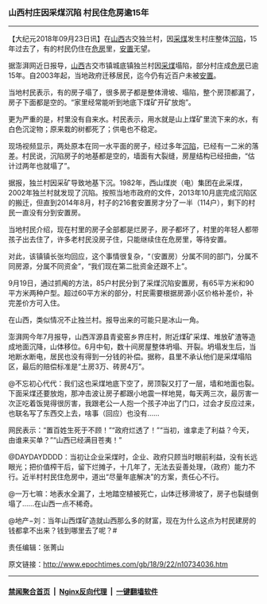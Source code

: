 ### 山西村庄因采煤沉陷 村民住危房逾15年
------------------------

<p>【大纪元2018年09月23日讯】在<a href="http://www.epochtimes.com/gb/tag/%E5%B1%B1%E8%A5%BF.html">山西</a>古交独兰村，因<a href="http://www.epochtimes.com/gb/tag/%E9%87%87%E7%85%A4.html">采煤</a>发生村庄整体<a href="http://www.epochtimes.com/gb/tag/%E6%B2%89%E9%99%B7.html">沉陷</a>，15年过去了，有的村民仍住在<a href="http://www.epochtimes.com/gb/tag/%E5%8D%B1%E6%88%BF.html">危房</a>里，<a href="http://www.epochtimes.com/gb/tag/%E5%AE%89%E7%BD%AE.html">安置</a>无望。</p>
<p>据澎湃网近日报导，<a href="http://www.epochtimes.com/gb/tag/%E5%B1%B1%E8%A5%BF.html">山西</a>古交市镇城底镇独兰村因<a href="http://www.epochtimes.com/gb/tag/%E9%87%87%E7%85%A4.html">采煤</a>塌陷，部分村庄成<a href="http://www.epochtimes.com/gb/tag/%E5%8D%B1%E6%88%BF.html">危房</a>已逾15年。自2003年起，当地政府迁移居民，迄今仍有近百户未被<a href="http://www.epochtimes.com/gb/tag/%E5%AE%89%E7%BD%AE.html">安置</a>。</p>
<p>当地村民表示，有的房子塌了，很多房子都是整体滑坡、塌陷，整个房顶都漏了，房子下面都是空的。“家里经常能听到地底下煤矿开矿放炮”。</p>
<p>更为严重的是，村里没有自来水。村民表示，用水就是山上煤矿里流下来的水，有白色沉淀物；原来栽的树都死了；供电也不稳定。</p>
<p>现场视频显示，两处原本在同一水平面的房子，经过多年<a href="http://www.epochtimes.com/gb/tag/%E6%B2%89%E9%99%B7.html">沉陷</a>，已经有一二米的落差。村民说，沉陷房子的地基都是空的，墙面有大裂缝，房屋结构已经扭曲，“估计过两年也就塌了”。</p>
<p>据报，独兰村因采矿导致地基下沉。1982年，西山煤炭（电）集团在此采煤，2002年独兰村就发现了沉陷。按照当地市政府的文件，2013年10月底完成沉陷区的搬迁，但直到2014年8月，村子的216套安置房才分了一半（114户），剩下的村民一直没有分到安置房。</p>
<p>当地村民介绍，现在村里的房子全部都是烂房子，房子都坏了，村里的年轻人都带孩子出去住了，许多老村民没房子住，只能继续住在危房里，等待安置。</p>
<p>对此，该镇镇长张均回应，这个事情很复杂，“（安置房）分属不同的部门，分属不同房源，分属不同资金”，“我们现在第二批资金还跟不上”。</p>
<p>9月19日，通过抓阄的方法，85户村民分到了采煤沉陷安置房，有65平方米和90平方米两种户型。超过60平方米的部分，村民需要根据房源小区价格补差价，补完差价方可入住。</p>
<p>在山西，类似情况不止独兰村。报导出来的可能只是冰山一角。</p>
<p>澎湃网今年7月报导，山西浑源县青瓷窑乡界庄村，附近煤矿采煤、堆放矿渣等造成地面沉降，山体移位。6月中旬，数十间房屋整体坍塌、开裂。坍塌发生后，当地断水断电，居民也没有得到一分钱的补偿。据称，县里不承认他们是采煤塌陷区，最后的赔偿标准是“土房3万、砖房4万”。</p>
<p>@不忘初心代代：我们这也采煤地底下空了，房顶裂又打了一层，墙和地面也裂。下面采煤还要放炮，那冲击波让房子都跟小地震一样地晃，每天两三次，最厉害一次正吃着饭晃得很厉害，我跟老公一人抱一个孩子冲出了门口，过会才反应过来，也联名写了东西交上去，啥事（回应）也没有……</p>
<p>网民表示：“置百姓生死于不顾！”“政府烂透了！”“当初，谁拿走了利益？今天，由谁来买单？”“山西已经满目苍夷！”</p>
<p>@DAYDAYDDDD：当初让企业采煤时，企业、政府只顾当时眼前利益，没有长远眼光；把价值榨干后，留下烂摊子，十几年了，无法去妥善处理，（政府）能力不行。近半村村民住危房中，道出“尽量年底解决”的方案，责任心不行。</p>
<p>@一万七嘛：地表水全漏了，土地踏空植被死亡，山体迁移滑坡了，房子也裂缝倒塌了……在山西一点不稀奇。</p>
<p>@地产−刘：当年山西煤矿造就山西那么多的财富，现在为什么这点为村民建房的钱都拿不出来？钱到哪里去了呢？#</p>
<p>责任编辑：张菁山</p>

原文链接：http://www.epochtimes.com/gb/18/9/22/n10734036.htm


------------------------
#### [禁闻聚合首页](https://github.com/gfw-breaker/banned-news/blob/master/README.md) &nbsp;|&nbsp; [Nginx反向代理](https://github.com/gfw-breaker/open-proxy/blob/master/README.md) &nbsp;|&nbsp; [一键翻墙软件](https://github.com/gfw-breaker/nogfw/blob/master/README.md)